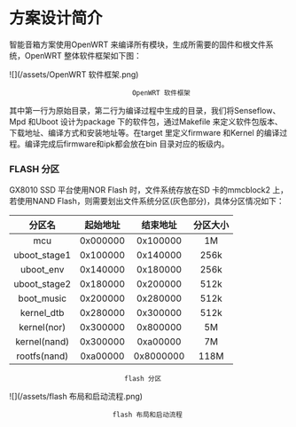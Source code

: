 # **方案设计简介**

智能音箱方案使用OpenWRT 来编译所有模块，生成所需要的固件和根文件系统，OpenWRT 整体软件框架如下图：

![](/assets/OpenWRT 软件框架.png)

```
                               OpenWRT 软件框架
```

其中第一行为原始目录，第二行为编译过程中生成的目录，我们将Senseflow、Mpd 和Uboot 设计为package 下的软件包，通过Makefile 来定义软件包版本、下载地址、编译方式和安装地址等。在target 里定义firmware 和Kernel 的编译过程。编译完成后firmware和ipk都会放在bin 目录对应的板级内。

### FLASH 分区

GX8010 SSD 平台使用NOR Flash 时，文件系统存放在SD 卡的mmcblock2 上，若使用NAND Flash，则需要划出文件系统分区\(灰色部分\)，具体分区情况如下：

| 分区名 | 起始地址 | 结束地址 | 分区大小 |
| :---: | :---: | :---: | :---: |
| mcu | 0x000000 | 0x100000 | 1M |
| uboot\_stage1 | 0x100000 | 0x140000 | 256k |
| uboot\_env | 0x140000 | 0x180000 | 256k |
| uboot\_stage2 | 0x180000 | 0x200000 | 512k |
| boot\_music | 0x200000 | 0x280000 | 512k |
| kernel\_dtb | 0x280000 | 0x300000 | 512k |
| kernel\(nor\) | 0x300000 | 0x800000 | 5M |
| kernel\(nand\) | 0x300000 | 0xa00000 | 7M |
| rootfs\(nand\) | 0xa00000 | 0x8000000 | 118M |

```
                             flash 分区
```

![](/assets/flash 布局和启动流程.png)

```
                          flash 布局和启动流程
```



